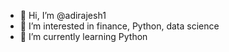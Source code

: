 - 👋 Hi, I’m @adirajesh1
- 👀 I’m interested in finance, Python, data science
- 🌱 I’m currently learning Python

<!---
adirajesh1/adirajesh1 is a ✨ special ✨ repository because its `README.md` (this file) appears on your GitHub profile.
You can click the Preview link to take a look at your changes.
--->

